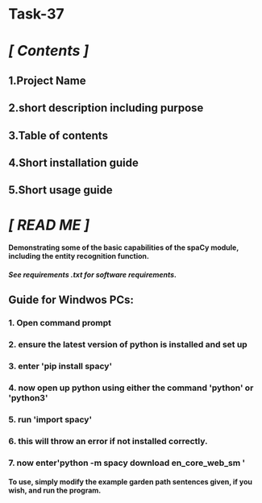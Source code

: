 # Task-37

# *************************************[ Contents ]*************************************

## 1.Project Name 
## 2.short description including purpose 
## 3.Table of contents 
## 4.Short installation guide 
## 5.Short usage guide 


# *************************************[ READ ME ]*************************************


#### Demonstrating some of the basic capabilities of the spaCy module, including the entity recognition function.

##### See requirements .txt for software requirements.


## Guide for Windwos PCs: 
### 1. Open command prompt 
### 2. ensure the latest version of python is installed and set up 
### 3. enter 'pip install spacy' 
### 4. now open up python using either the command 'python' or 'python3' 
### 5. run 'import spacy' 
### 6. this will throw an error if not installed correctly. 
### 7. now enter'python -m spacy download en_core_web_sm '

#### To use, simply modify the example garden path sentences given, if you wish, and run the program.

